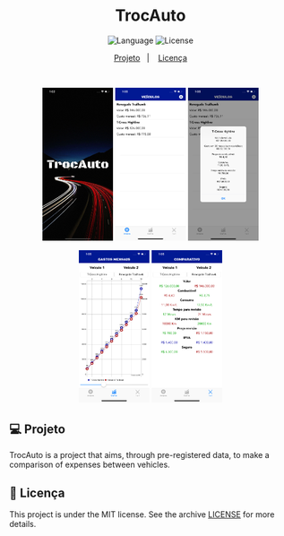 <h1 align="center">
    TrocAuto
</h1>

<p align="center">
 <img alt="Language" src="https://img.shields.io/static/v1?label=language&message=Swift&color=FF4500&labelColor=000000">
 <img alt="License" src="https://img.shields.io/static/v1?label=license&message=MIT&color=FF4500&labelColor=000000">
</p>

<p align="center">
  <a href="#-projeto">Projeto</a>&nbsp;&nbsp;&nbsp;|&nbsp;&nbsp;&nbsp;
  <a href="#memo-licença">Licença</a>
</p>

<br>

<p align="center">
  <img alt="1" src="./images/1_iPhone Xs Max.png" width="25%">
  <img alt="2" src="./images/2_iPhone Xs Max.png" width="25%">
  <img alt="3" src="./images/3_iPhone Xs Max.png" width="25%">
</p>

<p align="center">
  <img alt="4" src="./images/4_iPhone Xs Max.png" width="25%">
  <img alt="5" src="./images/5_iPhone Xs Max.png" width="25%">
</p>

## 💻 Projeto

TrocAuto is a project that aims, through pre-registered data, to make a comparison of expenses between vehicles.

## :memo: Licença

This project is under the MIT license. See the archive [LICENSE](LICENSE.md) for more details.
